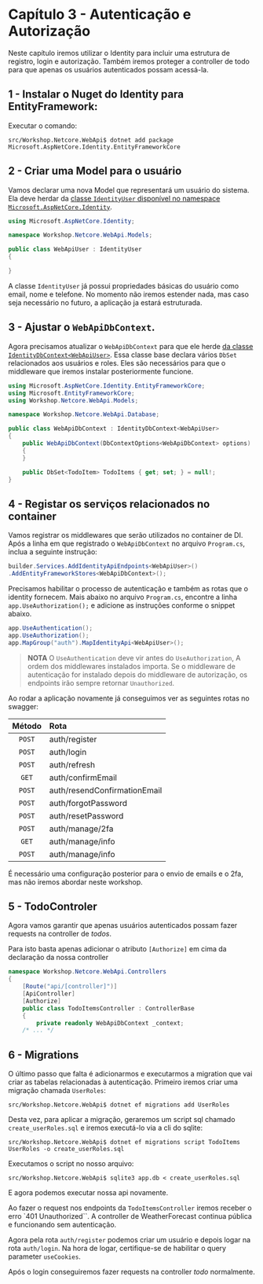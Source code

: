 # Capítulo 3 - Autenticação e Autorização
Neste capítulo iremos utilizar o Identity para incluir uma estrutura de
registro, login e autorização. Também iremos proteger a controller de todo
para que apenas os usuários autenticados possam acessá-la.

## 1 - Instalar o Nuget do Identity para EntityFramework:

Executar o comando:

```console
src/Workshop.Netcore.WebApi$ dotnet add package Microsoft.AspNetCore.Identity.EntityFrameworkCore
```

## 2 - Criar uma Model para o usuário

Vamos declarar uma nova Model que representará um usuário do sistema. Ela deve herdar
da [classe `IdentityUser` disponível no namespace `Microsoft.AspNetCore.Identity`](https://learn.microsoft.com/pt-br/dotnet/api/microsoft.aspnetcore.identity.entityframeworkcore.identityuser?view=aspnetcore-1.1).

```c#
using Microsoft.AspNetCore.Identity;

namespace Workshop.Netcore.WebApi.Models;

public class WebApiUser : IdentityUser
{

}
```

A classe `IdentityUser` já possui propriedades básicas do usuário como email,
nome e telefone. No momento não iremos estender nada, mas caso seja necessário
no futuro, a aplicação ja estará estruturada.

## 3 - Ajustar o `WebApiDbContext`.

Agora precisamos atualizar o `WebApiDbContext` para que ele herde
[da classe `IdentityDbContext<WebApiUser>`](https://learn.microsoft.com/en-us/dotnet/api/microsoft.aspnetcore.identity.entityframeworkcore.identitydbcontext?view=aspnetcore-8.0). Essa classe base declara vários `DbSet`
relacionados aos usuários e roles. Eles são necessários para que o middleware
que iremos instalar posteriormente funcione.

```c#
using Microsoft.AspNetCore.Identity.EntityFrameworkCore;
using Microsoft.EntityFrameworkCore;
using Workshop.Netcore.WebApi.Models;

namespace Workshop.Netcore.WebApi.Database;

public class WebApiDbContext : IdentityDbContext<WebApiUser>
{
    public WebApiDbContext(DbContextOptions<WebApiDbContext> options) : base(options)
    {
    }

    public DbSet<TodoItem> TodoItems { get; set; } = null!;
}
```

## 4 - Registar os serviços relacionados no container

Vamos registrar os middlewares que serão utilizados no container de DI. Após
a linha em que registrado o `WebApiDbContext` no arquivo `Program.cs`, inclua
a seguinte instrução:

```c#
builder.Services.AddIdentityApiEndpoints<WebApiUser>()
.AddEntityFrameworkStores<WebApiDbContext>();
```

Precisamos habilitar o processo de autenticação e também as rotas que o identity fornecem.
Mais abaixo no arquivo `Program.cs`, encontre a linha `app.UseAuthorization();` e
adicione as instruções conforme o snippet abaixo.

```c#
app.UseAuthentication();
app.UseAuthorization();
app.MapGroup("auth").MapIdentityApi<WebApiUser>();
```

> **NOTA** O `UseAuthentication` deve vir antes do `UseAuthorization`, A ordem dos middlewares instalados importa. Se o middleware de autenticação for instalado depois do middleware de autorização, os endpoints irão sempre retornar `Unauthorized`.

Ao rodar a aplicação novamente já conseguimos ver as seguintes rotas no swagger:

| Método |         Rota                 |
|:------:|:-----------------------------|
| `POST` | auth/register                |
| `POST` | auth/login                   |
| `POST` | auth/refresh                 |
| `GET`  | auth/confirmEmail            |
| `POST` | auth/resendConfirmationEmail |
| `POST` | auth/forgotPassword          |
| `POST` | auth/resetPassword           |
| `POST` | auth/manage/2fa              |
| `GET`  | auth/manage/info             |
| `POST` | auth/manage/info             |

É necessário uma configuração posterior para o envio de emails e o 2fa, mas não iremos abordar neste workshop.

## 5 - TodoControler
Agora vamos garantir que apenas usuários autenticados possam fazer requests na controller de *todos*.

Para isto basta apenas adicionar o atributo `[Authorize]` em cima da declaração da nossa controller

```c#
namespace Workshop.Netcore.WebApi.Controllers
{
    [Route("api/[controller]")]
    [ApiController]
    [Authorize]
    public class TodoItemsController : ControllerBase
    {
        private readonly WebApiDbContext _context;
    /* ... */
```

## 6 - Migrations
O último passo que falta é adicionarmos e executarmos a migration que vai criar
as tabelas relacionadas à autenticação. Primeiro iremos criar uma migração
chamada `UserRoles`:

```
src/Workshop.Netcore.WebApi$ dotnet ef migrations add UserRoles
```

Desta vez, para aplicar a migração, geraremos um script sql chamado `create_userRoles.sql` e
iremos executá-lo via a cli do sqlite:

```
src/Workshop.Netcore.WebApi$ dotnet ef migrations script TodoItems UserRoles -o create_userRoles.sql
```

Executamos o script no nosso arquivo:

```
src/Workshop.Netcore.WebApi$ sqlite3 app.db < create_userRoles.sql
```

E agora podemos executar nossa api novamente.

Ao fazer o request nos endpoints da `TodoItemsController` iremos receber o erro `401 Unauthorized``.
A controller de WeatherForecast continua pública e funcionando sem autenticação.

Agora pela rota `auth/register` podemos criar um usuário e depois logar na rota `auth/login`.
Na hora de logar, certifique-se de habilitar o query parameter `useCookies`.

Após o login conseguiremos fazer requests na controller *todo* normalmente.

